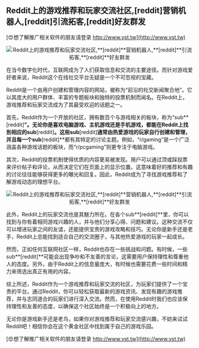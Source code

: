 ## **Reddit上的游戏推荐和玩家交流社区,**[reddit]**营销机器人,**[reddit]**引流拓客,**[reddit]**好友群发**

[😍想了解推广相关软件的朋友请登录 http://www.vst.tw](http://www.vst.tw)

 <center><img src="https://vst.tw/MP4/tuiguang/png/7.png" alt="Reddit上的游戏推荐和玩家交流社区,**[reddit]**营销机器人,**[reddit]**引流拓客,**[reddit]**好友群发"></center>

在当今数字化时代，互联网成为了人们获取信息和交流的主要途径。而针对游戏爱好者来说，Reddit这个在线社交平台无疑是一个不可忽视的宝藏。

Reddit是一个由用户创建和管理内容的网站，被称为“前沿的社交新闻聚合地”。它以其庞大的用户群体、丰富的专题板块和独特的投票机制而闻名。在Reddit上，游戏推荐和玩家交流成为了其最受欢迎的话题之一。

首先，Reddit作为一个开放的社区，拥有数百个与游戏相关的板块，称为“sub**[reddit]**”。无论你是喜欢电脑游戏、主机游戏还是手机游戏，都能在Reddit上找到相应的sub**[reddit]**。这些sub**[reddit]**通常由热爱游戏的玩家自行创建和管理，并且每一个sub**[reddit]**都有其特定的讨论主题。例如，“r/gaming”是一个广泛涵盖各种游戏话题的板块，而“r/pcgaming”则更专注于电脑游戏。

其次，Reddit的投票机制使得优质的内容更易被发现。用户可以通过顶或踩投票来评价帖子和评论，从而决定它们在页面上的显示位置。这意味着好的推荐和有趣的讨论往往能够获得更多的曝光和回复。因此，Reddit成为了寻找游戏推荐和了解游戏动态的理想平台。

 <center><img src="https://vst.tw/MP4/tuiguang/png/7.png" alt="Reddit上的游戏推荐和玩家交流社区,**[reddit]**营销机器人,**[reddit]**引流拓客,**[reddit]**好友群发"></center>

此外，Reddit上的玩家交流也是其魅力所在。在各个sub**[reddit]**里，你可以找到与你有着相同游戏兴趣的人，并与他们分享心得、问题和建议。这种交流不仅可以增进玩家之间的友谊，还能提供宝贵的游戏攻略和技巧。无论你是新手还是老手，Reddit上总能找到适合自己的交流圈子，与其他热爱游戏的玩家一起成长。

然而，正如任何互联网社区一样，Reddit也存在一些挑战和问题。有时候，一些sub**[reddit]**可能会出现争吵和不友善的言论，这需要用户保持理性和尊重他人的态度。另外，由于Reddit上的信息量庞大，有时候也需要花费一些时间和精力来筛选出真正有用的内容。

综上所述，Reddit作为一个游戏推荐和玩家交流的社区，为玩家们提供了一个宝贵的平台。通过Reddit，你可以轻松获取最新的游戏资讯、发现有趣的游戏推荐，并与志同道合的玩家们进行深入交流。然而，在使用Reddit时我们也应该保持理性和友善的态度，以确保这个社区始终是一个积极向上的地方。

无论你是游戏新手还是老鸟，如果你对游戏推荐和玩家交流感兴趣，不妨来试试Reddit吧！相信你会在这个黄金社区中找到属于自己的游戏乐园。

[😍想了解推广相关软件的朋友请登录 http://www.vst.tw](http://www.vst.tw)



